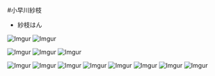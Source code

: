 #小早川紗枝
* 紗枝はん

![Imgur](http://i.imgur.com/9jKLoDf.jpg)
![Imgur](http://i.imgur.com/O2F4XKh.jpg)

![Imgur](http://i.imgur.com/yHBe7gu.jpg)
![Imgur](http://i.imgur.com/MUseutF.jpg)
![Imgur](http://i.imgur.com/GJc4Fgb.png)

![Imgur](http://i.imgur.com/r82NzeO.png)
![Imgur](http://i.imgur.com/feHs5ho.jpg)
![Imgur](http://i.imgur.com/UkK9nt5.jpg)
![Imgur](http://i.imgur.com/4NnKx5W.jpg)
![Imgur](http://i.imgur.com/sYY7QE6.jpg)
![Imgur](http://i.imgur.com/SjXJEjf.jpg)
![Imgur](http://i.imgur.com/ckTcMfZ.png)
![Imgur](http://i.imgur.com/uv7lCux.png)



